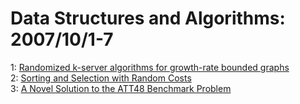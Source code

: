 # Data Structures and Algorithms: 2007/10/1-7  
1: [Randomized k-server algorithms for growth-rate bounded graphs](https://doi.org/10.48550/arXiv.cs/0406033)  
2: [Sorting and Selection with Random Costs](https://doi.org/10.48550/arXiv.0710.0083)  
3: [A Novel Solution to the ATT48 Benchmark Problem](https://doi.org/10.48550/arXiv.0710.0539)  